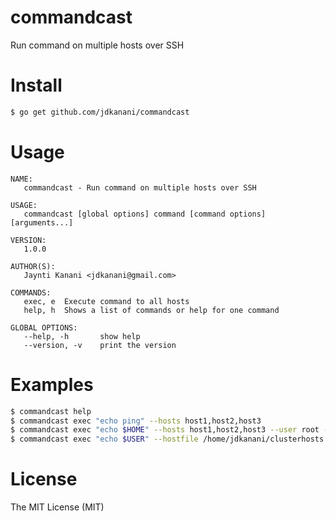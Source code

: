 # commandcast
Run command on multiple hosts over SSH

# Install

```bash
$ go get github.com/jdkanani/commandcast
```

# Usage

```
NAME:
   commandcast - Run command on multiple hosts over SSH

USAGE:
   commandcast [global options] command [command options] [arguments...]

VERSION:
   1.0.0

AUTHOR(S):
   Jaynti Kanani <jdkanani@gmail.com>

COMMANDS:
   exec, e	Execute command to all hosts
   help, h	Shows a list of commands or help for one command

GLOBAL OPTIONS:
   --help, -h		show help
   --version, -v	print the version
```

# Examples

```bash
$ commandcast help
$ commandcast exec "echo ping" --hosts host1,host2,host3
$ commandcast exec "echo $HOME" --hosts host1,host2,host3 --user root --keys /home/jdkanani/.ssh/cluster_id_rsa
$ commandcast exec "echo $USER" --hostfile /home/jdkanani/clusterhosts
```

# License

The MIT License (MIT)
